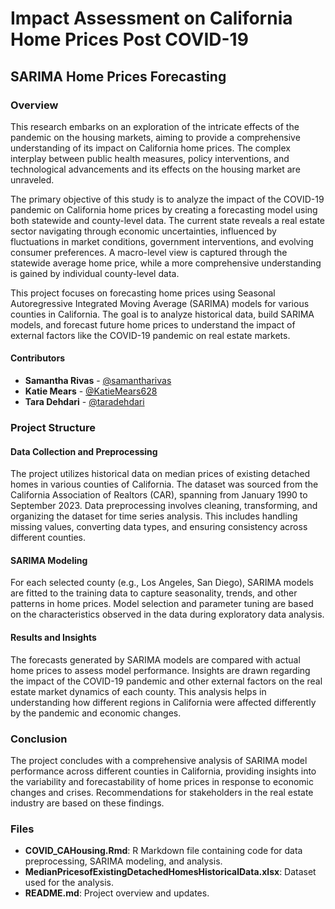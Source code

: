 # Impact Assessment on California Home Prices Post COVID-19
## SARIMA Home Prices Forecasting

### Overview

This research embarks on an exploration of the intricate effects of the pandemic on the housing markets, aiming to provide a comprehensive understanding of its impact on California home prices. The complex interplay between public health measures, policy interventions, and technological advancements and its effects on the housing market are unraveled.

The primary objective of this study is to analyze the impact of the COVID-19 pandemic on California home prices by creating a forecasting model using both statewide and county-level data. The current state reveals a real estate sector navigating through economic uncertainties, influenced by fluctuations in market conditions, government interventions, and evolving consumer preferences. A macro-level view is captured through the statewide average home price, while a more comprehensive understanding is gained by individual county-level data.

This project focuses on forecasting home prices using Seasonal Autoregressive Integrated Moving Average (SARIMA) models for various counties in California. The goal is to analyze historical data, build SARIMA models, and forecast future home prices to understand the impact of external factors like the COVID-19 pandemic on real estate markets.

#### Contributors
- **Samantha Rivas** - [@samantharivas](https://github.com/samantharivas)
- **Katie Mears** - [@KatieMears628](https://github.com/KatieMears628)
- **Tara Dehdari** - [@taradehdari](https://github.com/taradehdari)

### Project Structure

#### Data Collection and Preprocessing

The project utilizes historical data on median prices of existing detached homes in various counties of California. The dataset was sourced from the California Association of Realtors (CAR), spanning from January 1990 to September 2023. Data preprocessing involves cleaning, transforming, and organizing the dataset for time series analysis. This includes handling missing values, converting data types, and ensuring consistency across different counties.

#### SARIMA Modeling

For each selected county (e.g., Los Angeles, San Diego), SARIMA models are fitted to the training data to capture seasonality, trends, and other patterns in home prices. Model selection and parameter tuning are based on the characteristics observed in the data during exploratory data analysis.

#### Results and Insights

The forecasts generated by SARIMA models are compared with actual home prices to assess model performance. Insights are drawn regarding the impact of the COVID-19 pandemic and other external factors on the real estate market dynamics of each county. This analysis helps in understanding how different regions in California were affected differently by the pandemic and economic changes.

### Conclusion

The project concludes with a comprehensive analysis of SARIMA model performance across different counties in California, providing insights into the variability and forecastability of home prices in response to economic changes and crises. Recommendations for stakeholders in the real estate industry are based on these findings.

### Files

- **COVID_CAHousing.Rmd**: R Markdown file containing code for data preprocessing, SARIMA modeling, and analysis.
- **MedianPricesofExistingDetachedHomesHistoricalData.xlsx**: Dataset used for the analysis.
- **README.md**: Project overview and updates.
